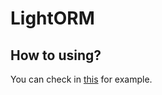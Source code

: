# LightORM
## How to using?
You can check in [this](https://github.com/FreeMode/LightORM/blob/master/LightORM/Presentation/Program.cs) for example.
